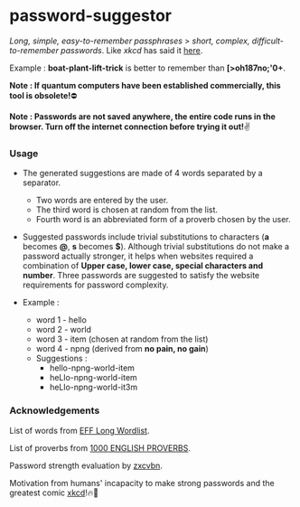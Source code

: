 # password-suggestor
*Long, simple, easy-to-remember passphrases* > *short, complex, difficult-to-remember passwords*. Like *xkcd* has said it [here](https://xkcd.com/936/).
	
Example : **boat-plant-lift-trick** is better to remember than **[>oh187no;'0+**.

**Note : If quantum computers have been established commercially, this tool is obsolete!**:no_entry:

**Note : Passwords are not saved anywhere, the entire code runs in the browser. Turn off the internet connection before trying it out!**:v:

### Usage
* The generated suggestions are made of 4 words separated by a separator.
	* Two words are entered by the user.
	* The third word is chosen at random from the list.
	* Fourth word is an abbreviated form of a proverb chosen by the user.

* Suggested passwords include trivial substitutions to characters (**a** becomes **@**, **s** becomes **$**).
 Although trivial substitutions do not make a password actually stronger, it helps when websites required a combination of **Upper case, lower case, special characters and number**.
 Three passwords are suggested to satisfy the website requirements for password complexity.

* Example :
	* word 1 - hello
	* word 2 - world
	* word 3 - item (chosen at random from the list)
	* word 4 - npng (derived from **no pain, no gain**)
	* Suggestions :
		* hello-npng-world-item
		* heLlo-npng-world-item
		* heLlo-npng-world-it3m


### Acknowledgements
List of words from [EFF Long Wordlist](https://www.eff.org/files/2016/07/18/eff_large_wordlist.txt).

List of proverbs from [1000 ENGLISH PROVERBS](https://suratiundhiyu.files.wordpress.com/2011/02/1000-english-proverbs.pdf).

Password strength evaluation by [zxcvbn](https://github.com/dropbox/zxcvbn).

Motivation from humans' incapacity to make strong passwords and the greatest comic [xkcd](https://xkcd.com/936/)!:fire::clap:
